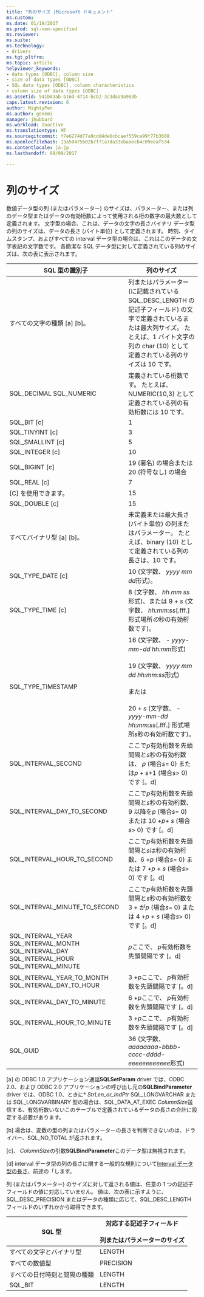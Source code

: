 ```yaml
---
title: "列のサイズ |Microsoft ドキュメント"
ms.custom: 
ms.date: 01/19/2017
ms.prod: sql-non-specified
ms.reviewer: 
ms.suite: 
ms.technology:
- drivers
ms.tgt_pltfrm: 
ms.topic: article
helpviewer_keywords:
- data types [ODBC], column size
- size of data types [ODBC]
- SQL data types [ODBC], column characteristics
- column size of data types [ODBC]
ms.assetid: 541b83ab-b16d-4714-bcb2-3c3daa9a963b
caps.latest.revision: 6
author: MightyPen
ms.author: genemi
manager: jhubbard
ms.workload: Inactive
ms.translationtype: MT
ms.sourcegitcommit: f7e6274d77a9cdd4de6cbcaef559ca99f77b3608
ms.openlocfilehash: 13a50475602b7f71a7da33ebaaecb4c09eeaf534
ms.contentlocale: ja-jp
ms.lasthandoff: 09/09/2017

---
```

# <a name="column-size"></a>列のサイズ
数値データ型の列 (またはパラメーター) のサイズは、パラメーター、または列のデータ型またはデータの有効桁数によって使用される桁の数字の最大数として定義されます。 文字型の場合、これは、データの文字の長さバイナリ データ型の列のサイズは、データの長さ (バイト単位) として定義されます。 時刻、タイムスタンプ、およびすべての interval データ型の場合は、これはこのデータの文字表記の文字数です。 各簡潔な SQL データ型に対して定義されている列のサイズは、次の表に表示されます。  
  
|SQL 型の識別子|列のサイズ|  
|-------------------------|-----------------|  
|すべての文字の種類 [a] [b]。|列またはパラメーター (に記載されている SQL_DESC_LENGTH の記述子フィールド) の文字で定義されているまたは最大列サイズ。 たとえば、1 バイト文字の列の char (10) として定義されている列のサイズは 10 です。|  
|SQL_DECIMAL SQL_NUMERIC|定義されている桁数です。 たとえば、NUMERIC(10,3) として定義されている列の有効桁数には 10 です。|  
|SQL_BIT [c]|1|  
|SQL_TINYINT [c]|3|  
|SQL_SMALLINT [c]|5|  
|SQL_INTEGER [c]|10|  
|SQL_BIGINT [c]|19 (署名) の場合または 20 (符号なし) の場合|  
|SQL_REAL [c]|7|  
|[C] を使用できます。|15|  
|SQL_DOUBLE [c]|15|  
|すべてバイナリ型 [a] [b]。|未定義または最大長さ (バイト単位) の列またはパラメーター。 たとえば、binary (10) として定義されている列の長さは、10 です。|  
|SQL_TYPE_DATE [c]|10 (文字数、 *yyyy mm dd*形式)。|  
|SQL_TYPE_TIME [c]|8 (文字数、 *hh mm ss*形式)、または 9 + *s* (文字数、 *hh:mm:ss*[.fff.] 形式場所*の*秒の有効桁数です)。|  
|SQL_TYPE_TIMESTAMP|16 (文字数、 *- yyyy-mm-dd hh:mm*形式)<br /><br /> 19 (文字数、 *yyyy mm dd* *hh:mm:ss*形式)<br /><br /> または<br /><br /> 20 + *s* (文字数、 *- yyyy-mm-dd hh:mm:ss*[.fff.] 形式場所*s*秒の有効桁数です)。|  
|SQL_INTERVAL_SECOND|ここで*p*有効桁数を先頭間隔と*s*秒の有効桁数は、 *p* (場合*s*= 0) または*p* + *s*+1 (場合*s*> 0) です [。d]|  
|SQL_INTERVAL_DAY_TO_SECOND|ここで*p*有効桁数を先頭間隔と*s*秒の有効桁数、9 以降を*p* (場合*s*= 0) または 10 +*p*+ *s* (場合*s*> 0) です [。d]|  
|SQL_INTERVAL_HOUR_TO_SECOND|ここで*p*有効桁数を先頭間隔と*s*は秒の有効桁数、6 +*p* (場合*s*= 0) または 7 +*p* + *s* (場合*s*> 0) です [。d]|  
|SQL_INTERVAL_MINUTE_TO_SECOND|ここで*p*有効桁数を先頭間隔と*s*秒の有効桁数を 3 + が*p* (場合*s*= 0) または 4 +*p* + *s* (場合*s*> 0) です [。d]|  
|SQL_INTERVAL_YEAR SQL_INTERVAL_MONTH SQL_INTERVAL_DAY SQL_INTERVAL_HOUR SQL_INTERVAL_MINUTE|*p*ここで、 *p*有効桁数を先頭間隔です [。d]|  
|SQL_INTERVAL_YEAR_TO_MONTH SQL_INTERVAL_DAY_TO_HOUR|3 +*p*ここで、 *p*有効桁数を先頭間隔です [。d]|  
|SQL_INTERVAL_DAY_TO_MINUTE|6 +*p*ここで、 *p*有効桁数を先頭間隔です [。d]|  
|SQL_INTERVAL_HOUR_TO_MINUTE|3 +*p*ここで、 *p*有効桁数を先頭間隔です [。d]|  
|SQL_GUID|36 (文字数、 *aaaaaaaa-bbbb-cccc-dddd-eeeeeeeeeeee*形式)|  
  
 [a] の ODBC 1.0 アプリケーション通話**SQLSetParam** driver では、ODBC 2.0、および ODBC 2.0 アプリケーションの呼び出し元の**SQLBindParameter** driver では、ODBC 1.0、ときに\* *StrLen_or_IndPtr* SQL_LONGVARCHAR または SQL_LONGVARBINARY 型の場合は、SQL_DATA_AT_EXEC *ColumnSize*送信する、有効桁数いないこのテーブルで定義されているデータの長さの合計に設定する必要があります。  
  
 [b] 場合は、変数の型の列またはパラメーターの長さを判断できないのは、ドライバー、SQL_NO_TOTAL が返されます。  
  
 [c]、 *ColumnSize*の引数**SQLBindParameter**このデータ型は無視されます。  
  
 [d] interval データ型の列の長さに関する一般的な規則について[Interval データ型の長さ](../../../odbc/reference/appendixes/interval-data-type-length.md)、前述の「します。  
  
 列 (またはパラメーター) のサイズに対して返される値は、任意の 1 つの記述子フィールドの値に対応していません。 値は、次の表に示すように、SQL_DESC_PRECISION またはデータの種類に応じて、SQL_DESC_LENGTH フィールドのいずれかから取得できます。  
  
|SQL 型|対応する記述子フィールド<br /><br /> 列またはパラメーターのサイズ|  
|--------------|--------------------------------------------------------------------|  
|すべての文字とバイナリ型|LENGTH|  
|すべての数値型|PRECISION|  
|すべての日付時刻と間隔の種類|LENGTH|  
|SQL_BIT|LENGTH|

